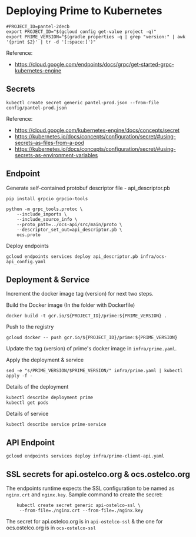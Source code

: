 # Deploying Prime to Kubernetes

    #PROJECT_ID=pantel-2decb
    export PROJECT_ID="$(gcloud config get-value project -q)"
    export PRIME_VERSION="$(gradle properties -q | grep "version:" | awk '{print $2}' | tr -d '[:space:]')"

Reference:
 * https://cloud.google.com/endpoints/docs/grpc/get-started-grpc-kubernetes-engine

## Secrets

    kubectl create secret generic pantel-prod.json --from-file config/pantel-prod.json

Reference:
 * https://cloud.google.com/kubernetes-engine/docs/concepts/secret
 * https://kubernetes.io/docs/concepts/configuration/secret/#using-secrets-as-files-from-a-pod
 * https://kubernetes.io/docs/concepts/configuration/secret/#using-secrets-as-environment-variables

## Endpoint

Generate self-contained protobuf descriptor file - api_descriptor.pb

    pip install grpcio grpcio-tools

    python -m grpc_tools.protoc \
        --include_imports \
        --include_source_info \
        --proto_path=../ocs-api/src/main/proto \
        --descriptor_set_out=api_descriptor.pb \
        ocs.proto

Deploy endpoints

    gcloud endpoints services deploy api_descriptor.pb infra/ocs-api_config.yaml

## Deployment & Service

Increment the docker image tag (version) for next two steps.
 
Build the Docker image (In the folder with Dockerfile)

    docker build -t gcr.io/${PROJECT_ID}/prime:${PRIME_VERSION} .
Push to the registry

    gcloud docker -- push gcr.io/${PROJECT_ID}/prime:${PRIME_VERSION}

Update the tag (version) of prime's docker image in `infra/prime.yaml`.

Apply the deployment & service

    sed -e "s/PRIME_VERSION/$PRIME_VERSION/" infra/prime.yaml | kubectl apply -f -
    

Details of the deployment

    kubectl describe deployment prime
    kubectl get pods

Details of service

    kubectl describe service prime-service

## API Endpoint

    gcloud endpoints services deploy infra/prime-client-api.yaml

## SSL secrets for api.ostelco.org & ocs.ostelco.org
The endpoints runtime expects the SSL configuration to be named
as `nginx.crt` and `nginx.key`. Sample command to create the secret:
```
    kubectl create secret generic api-ostelco-ssl \
     --from-file=./nginx.crt --from-file=./nginx.key
```
The secret for api.ostelco.org is in `api-ostelco-ssl` & the one for
ocs.ostelco.org is in `ocs-ostelco-ssl`
